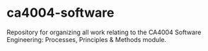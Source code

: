 # ca4004-software
Repository for organizing all work relating to the CA4004 Software Engineering: Processes, Principles &amp; Methods module.
